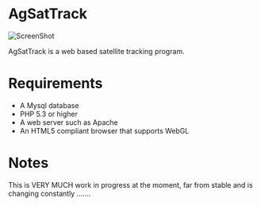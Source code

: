 AgSatTrack
==========

![ScreenShot](https://raw.github.com/Alex-developer/agsattrack/master/screenshot.png)

AgSatTrack is a web based satellite tracking program.

Requirements
============

- A Mysql database
- PHP 5.3 or higher
- A web server such as Apache
- An HTML5 compliant browser that supports WebGL

Notes
=====
This is VERY MUCH work in progress at the moment, far from stable and is changing constantly .......
